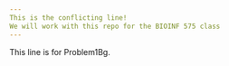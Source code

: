 ```yaml
---
This is the conflicting line!
We will work with this repo for the BIOINF 575 class
---
```

This line is for Problem1Bg.
